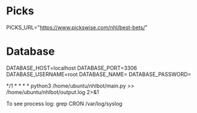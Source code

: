 # Picks
PICKS_URL="https://www.pickswise.com/nhl/best-bets/"

# Database
DATABASE_HOST=localhost
DATABASE_PORT=3306
DATABASE_USERNAME=root
DATABASE_NAME=
DATABASE_PASSWORD=

*/1 * * * * python3 /home/ubuntu/nhlbot/main.py >> /home/ubuntu/nhlbot/output.log 2>&1

To see process log:
grep CRON /var/log/syslog
